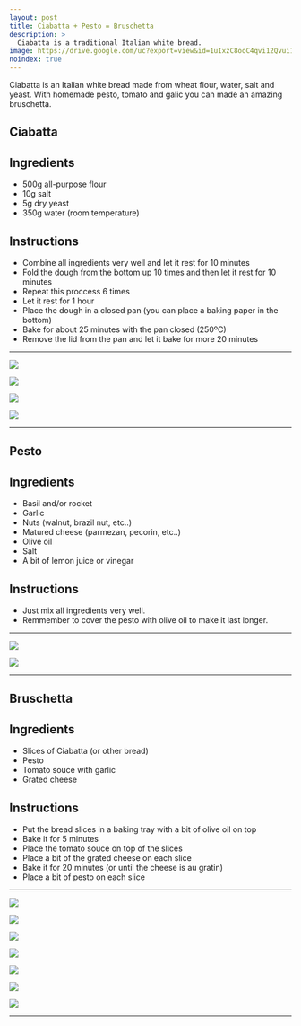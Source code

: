 ```yaml
---
layout: post
title: Ciabatta + Pesto = Bruschetta
description: >
  Ciabatta is a traditional Italian white bread.
image: https://drive.google.com/uc?export=view&id=1uIxzC8ooC4qvi12Qvui1P52bOia4b49i
noindex: true
---
```


Ciabatta is an Italian white bread made from wheat flour, water, salt and yeast.
With homemade pesto, tomato and galic you can made an amazing bruschetta.

## Ciabatta

## Ingredients

  - 500g all-purpose flour
  - 10g salt
  - 5g dry yeast
  - 350g water (room temperature)

## Instructions

  - Combine all ingredients very well and let it rest for 10 minutes
  - Fold the dough from the bottom up 10 times and then let it rest for 10 minutes
  - Repeat this proccess 6 times 
  - Let it rest for 1 hour 
  - Place the dough in a closed pan (you can place a baking paper in the bottom)
  - Bake for about 25 minutes with the pan closed (250ºC)
  - Remove the lid from the pan and let it bake for more 20 minutes

* * *

![](https://drive.google.com/uc?export=view&id=1PSxsYaNAgE5r6TYGdnyXqcXE7Hf0A8jS)

![](https://drive.google.com/uc?export=view&id=1PkLqKj1jIlcYKjNWQh7LGzBP1sQQWOUa)

![](https://drive.google.com/uc?export=view&id=1PhdVwiLLEqzn6mdaUtwJXZL3FQjpGcHu)

![](https://drive.google.com/uc?export=view&id=1PjicPQ1J2f1ej1KsyBndRmJnGKwd49Jf)

* * *

## Pesto

## Ingredients

  - Basil and/or rocket
  - Garlic
  - Nuts (walnut, brazil nut, etc..)
  - Matured cheese (parmezan, pecorin, etc..)
  - Olive oil
  - Salt
  - A bit of lemon juice or vinegar

## Instructions

  - Just mix all ingredients very well.
  - Remmember to cover the pesto with olive oil to make it last longer.

* * *

![](https://drive.google.com/uc?export=view&id=1PhV6YqVFlHpSRz8G__c4NrCLbR0ICa2k)

![](https://drive.google.com/uc?export=view&id=1PgyhVtZjhr3AFrTKwA0F8Mivw1UUyJXq)

* * *

## Bruschetta

## Ingredients 

  - Slices of Ciabatta (or other bread)
  - Pesto
  - Tomato souce with garlic
  - Grated cheese

## Instructions

  - Put the bread slices in a baking tray with a bit of olive oil on top
  - Bake it for 5 minutes
  - Place the tomato souce on top of the slices
  - Place a bit of the grated cheese on each slice 
  - Bake it for 20 minutes (or until the cheese is au gratin)
  - Place a bit of pesto on each slice

* * *

![](https://drive.google.com/uc?export=view&id=1PPTZxZ5Wgv5694aun-4q6BC4p4GYDcFv)

![](https://drive.google.com/uc?export=view&id=1PLTEo1jA8zVFjWAy9_c02t74EM8c1N2N)

![](https://drive.google.com/uc?export=view&id=1PAqKphw5HEUcUrLQpnplu62a94dzd-9w)

![](https://drive.google.com/uc?export=view&id=1P8rSOG0r_qvHxv1e98bS3vCnmyKG_unN)

![](https://drive.google.com/uc?export=view&id=1P67xpRR1uSJfmoFV5AnF_dOODWNqK80U)

![](https://drive.google.com/uc?export=view&id=1P4Uie_kHU1pH8u_kMWWu_nhLSpQxs_2v)

![](https://drive.google.com/uc?export=view&id=1P3A96dMbYm_NJ2tBa4eZaK-H1UkVRgKj)

* * * 
